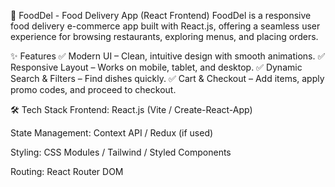 🍔 FoodDel - Food Delivery App (React Frontend)
FoodDel is a responsive food delivery e-commerce app built with React.js, offering a seamless user experience for browsing restaurants, exploring menus, and placing orders.

✨ Features
✅ Modern UI – Clean, intuitive design with smooth animations.
✅ Responsive Layout – Works on mobile, tablet, and desktop.
✅ Dynamic Search & Filters – Find dishes quickly.
✅ Cart & Checkout – Add items, apply promo codes, and proceed to checkout.

🛠️ Tech Stack
Frontend: React.js (Vite / Create-React-App)

State Management: Context API / Redux (if used)

Styling: CSS Modules / Tailwind / Styled Components

Routing: React Router DOM
